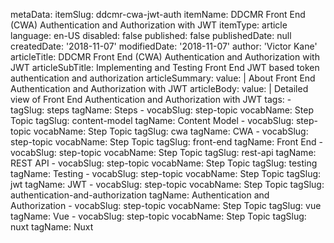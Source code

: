 metaData:
    itemSlug: ddcmr-cwa-jwt-auth
    itemName: DDCMR Front End (CWA) Authentication and Authorization with JWT
    itemType: article
    language: en-US
    disabled: false
    published: false
    publishedDate: null
    createdDate: '2018-11-07'
    modifiedDate: '2018-11-07'
author: 'Victor Kane'
articleTitle: DDCMR Front End (CWA) Authentication and Authorization with JWT
articleSubTitle: Implementing and Testing Front End JWT based token authentication and authorization
articleSummary:
    value: |
        About Front End Authentication and Authorization with JWT
articleBody:
    value: |
        Detailed view of Front End Authentication and Authorization with JWT
tags:
    - tagSlug: steps
      tagName: Steps
    - vocabSlug: step-topic
      vocabName: Step Topic
      tagSlug: content-model
      tagName: Content Model
    - vocabSlug: step-topic
      vocabName: Step Topic
      tagSlug: cwa
      tagName: CWA
    - vocabSlug: step-topic
      vocabName: Step Topic
      tagSlug: front-end
      tagName: Front End
    - vocabSlug: step-topic
      vocabName: Step Topic
      tagSlug: rest-api
      tagName: REST API
    - vocabSlug: step-topic
      vocabName: Step Topic
      tagSlug: testing
      tagName: Testing
    - vocabSlug: step-topic
      vocabName: Step Topic
      tagSlug: jwt
      tagName: JWT
    - vocabSlug: step-topic
      vocabName: Step Topic
      tagSlug: authentication-and-authorization
      tagName: Authentication and Authorization
    - vocabSlug: step-topic
      vocabName: Step Topic
      tagSlug: vue
      tagName: Vue
    - vocabSlug: step-topic
      vocabName: Step Topic
      tagSlug: nuxt
      tagName: Nuxt
